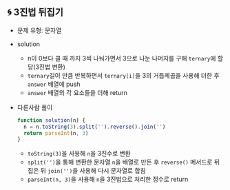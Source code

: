 
## 🌀 3진법 뒤집기

- 문제 유형: 문자열
- solution
  - n이 0보다 클 때 까지 3씩 나눠가면서 3으로 나눈 나머지를 구해 `ternary`에 할당(3진법 변환)
  - `ternary`길이 만큼 반복하면서 `ternary[i]`을 3의 거듭제곱을 사용해 더한 후 `answer` 배열에 push
  - `answer` 배열의 각 요소들을 더해 return

- 다른사람 풀이

  ```jsx
  function solution(n) {
    n = n.toString(3).split('').reverse().join('')
    return parseInt(n, 3)
  }
  ```

  - `toString(3)`을 사용해 `n`을 3진수로 변환
  - `split('')`을 통해 변환한 문자열 `n`을 배열로 만든 후 `reverse()` 메서드로 뒤집은 뒤 `join('')`을 사용해 다시 문자열로 합침
  - `parseInt(n, 3)`을 사용해 `n`을 3진법으로 처리한 정수로 return
